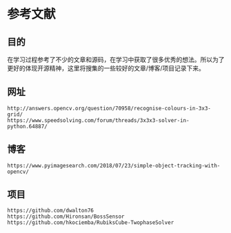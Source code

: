 # 参考文献

## 目的

在学习过程参考了不少的文章和源码，在学习中获取了很多优秀的想法。所以为了更好的体现开源精神，这里将搜集的一些较好的文章/博客/项目记录下来。


## 网址
```
http://answers.opencv.org/question/70958/recognise-colours-in-3x3-grid/
https://www.speedsolving.com/forum/threads/3x3x3-solver-in-python.64887/
```

## 博客
```
https://www.pyimagesearch.com/2018/07/23/simple-object-tracking-with-opencv/
```


## 项目

```
https://github.com/dwalton76
https://github.com/Hironsan/BossSensor
https://github.com/hkociemba/RubiksCube-TwophaseSolver

```

